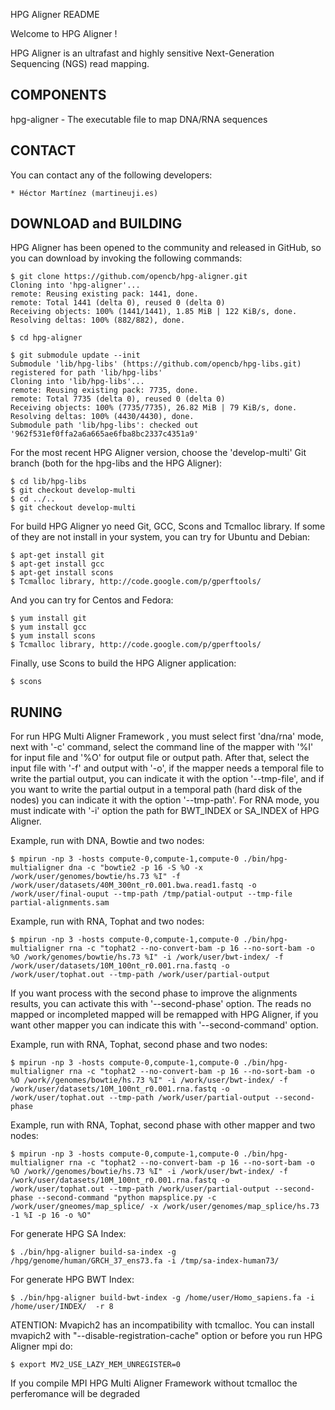 HPG Aligner README

Welcome to HPG Aligner !

HPG Aligner is an ultrafast and highly sensitive Next-Generation Sequencing (NGS) read mapping.

COMPONENTS
----------

 hpg-aligner - The executable file to map DNA/RNA sequences


CONTACT
------- 
  You can contact any of the following developers:

    * Héctor Martínez (martineuji.es)


DOWNLOAD and BUILDING
---------------------

  HPG Aligner has been opened to the community and released in GitHub, so you can download by invoking the following commands:

    $ git clone https://github.com/opencb/hpg-aligner.git
    Cloning into 'hpg-aligner'...
    remote: Reusing existing pack: 1441, done.
    remote: Total 1441 (delta 0), reused 0 (delta 0)
    Receiving objects: 100% (1441/1441), 1.85 MiB | 122 KiB/s, done.
    Resolving deltas: 100% (882/882), done.

    $ cd hpg-aligner

    $ git submodule update --init
    Submodule 'lib/hpg-libs' (https://github.com/opencb/hpg-libs.git) registered for path 'lib/hpg-libs'
    Cloning into 'lib/hpg-libs'...
    remote: Reusing existing pack: 7735, done.
    remote: Total 7735 (delta 0), reused 0 (delta 0)
    Receiving objects: 100% (7735/7735), 26.82 MiB | 79 KiB/s, done.
    Resolving deltas: 100% (4430/4430), done.
    Submodule path 'lib/hpg-libs': checked out '962f531ef0ffa2a6a665ae6fba8bc2337c4351a9'

  For the most recent HPG Aligner version, choose the 'develop-multi' Git branch (both for the hpg-libs and the HPG Aligner):

    $ cd lib/hpg-libs
    $ git checkout develop-multi
    $ cd ../..
    $ git checkout develop-multi

  For build HPG Aligner yo need Git, GCC, Scons and Tcmalloc library. If some of they are not install in your system, you can try for Ubuntu and Debian:

    $ apt-get install git 
    $ apt-get install gcc
    $ apt-get install scons
    $ Tcmalloc library, http://code.google.com/p/gperftools/
	
  And you can try for Centos and Fedora:
    
    $ yum install git 
    $ yum install gcc
    $ yum install scons
    $ Tcmalloc library, http://code.google.com/p/gperftools/
    
  Finally, use Scons to build the HPG Aligner application:

    $ scons
  
RUNING
-------
	
  For run HPG Multi Aligner Framework , you must select first 'dna/rna' mode, next with '-c' command, select the command line of the mapper with '%I' for input file and '%O' for output file or output path. After that, select the input file with '-f' and output with '-o', if the mapper needs a temporal file to write the partial output, you can indicate it with the option '--tmp-file', and if you want to write the partial output in a temporal path (hard disk of the nodes) you can indicate it with the option '--tmp-path'. For RNA mode, you must indicate with '-i' option the path for BWT_INDEX or SA_INDEX of HPG Aligner.
  
  Example, run with DNA, Bowtie and two nodes:

    $ mpirun -np 3 -hosts compute-0,compute-1,compute-0 ./bin/hpg-multialigner dna -c "bowtie2 -p 16 -S %O -x /work/user/genomes/bowtie/hs.73 %I" -f /work/user/datasets/40M_300nt_r0.001.bwa.read1.fastq -o /work/user/final-ouput --tmp-path /tmp/patial-output --tmp-file partial-alignments.sam

  Example, run with RNA, Tophat and two nodes:

    $ mpirun -np 3 -hosts compute-0,compute-1,compute-0 ./bin/hpg-multialigner rna -c "tophat2 --no-convert-bam -p 16 --no-sort-bam -o %O /work/genomes/bowtie/hs.73 %I" -i /work/user/bwt-index/ -f /work/user/datasets/10M_100nt_r0.001.rna.fastq -o /work/user/tophat.out --tmp-path /work/user/partial-output

  If you want process with the second phase to improve the alignments results, you can activate this with '--second-phase' option. The reads no mapped or incompleted mapped will be remapped with HPG Aligner, if you want other mapper you can indicate this with '--second-command' option.

  Example, run with RNA, Tophat, second phase and two nodes:

    $ mpirun -np 3 -hosts compute-0,compute-1,compute-0 ./bin/hpg-multialigner rna -c "tophat2 --no-convert-bam -p 16 --no-sort-bam -o %O /work//genomes/bowtie/hs.73 %I" -i /work/user/bwt-index/ -f /work/user/datasets/10M_100nt_r0.001.rna.fastq -o /work/user/tophat.out --tmp-path /work/user/partial-output --second-phase

  Example, run with RNA, Tophat, second phase with other mapper and two nodes:

    $ mpirun -np 3 -hosts compute-0,compute-1,compute-0 ./bin/hpg-multialigner rna -c "tophat2 --no-convert-bam -p 16 --no-sort-bam -o %O /work//genomes/bowtie/hs.73 %I" -i /work/user/bwt-index/ -f /work/user/datasets/10M_100nt_r0.001.rna.fastq -o /work/user/tophat.out --tmp-path /work/user/partial-output --second-phase --second-command "python mapsplice.py -c /work/user/gneomes/map_splice/ -x /work/user/genomes/map_splice/hs.73 -1 %I -p 16 -o %O" 


  For generate HPG SA Index:

    $ ./bin/hpg-aligner build-sa-index -g /hpg/genome/human/GRCH_37_ens73.fa -i /tmp/sa-index-human73/ 

  For generate HPG BWT Index:

    $ ./bin/hpg-aligner build-bwt-index -g /home/user/Homo_sapiens.fa -i /home/user/INDEX/  -r 8

ATENTION: 
     Mvapich2 has an incompatibility with tcmalloc. You can install mvapich2 with "--disable-registration-cache" option or before you run HPG Aligner mpi do:

    $ export MV2_USE_LAZY_MEM_UNREGISTER=0


  If you compile MPI HPG Multi Aligner Framework without tcmalloc the perferomance will be degraded

